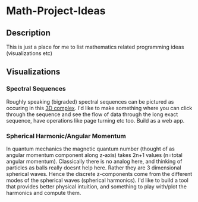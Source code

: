 # Math-Project-Ideas
## Description
This is just a place for me to list mathematics related programming ideas (visualizations etc)

## Visualizations
### Spectral Sequences
Roughly speaking (bigraded) spectral sequences can be pictured as occuring in this [3D complex](https://x.com/anisomorphism/status/1841320273372410367). I'd like to make something where you can click through the sequence and see the flow of data through the long exact sequence, have operations like page turning etc too. Build as a web app.

### Spherical Harmonic/Angular Momentum
In quantum mechanics the magnetic quantum number (thought of as angular momentum component along z-axis) takes 2n+1 values (n=total angular momentum). Classically there is no analog here, and thinking of particles as balls really doesnt help here. Rather they are 3 dimensional spherical waves. Hence the discrete z-components come from the different modes of the spherical waves (spherical harmonics). I'd like to build a tool that provides better physical intuition, and something to play with/plot the harmonics and compute them. 
